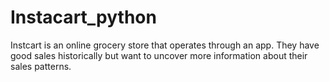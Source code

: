 # Instacart_python
Instcart is an online grocery store that operates through an app. They have good sales historically but want to uncover more information about their sales patterns.

